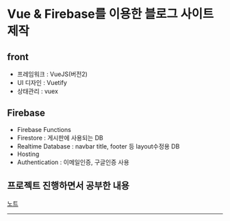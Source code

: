# Vue & Firebase를 이용한 블로그 사이트 제작

## front
- 프레임워크 : VueJS(버전2)
- UI 디자인 : Vuetify
- 상태관리 : vuex

## Firebase
- Firebase Functions
- Firestore : 게시판에 사용되는 DB
- Realtime Database : navbar title, footer 등 layout수정용 DB
- Hosting
- Authentication : 이메일인증, 구글인증 사용

## 프로젝트 진행하면서 공부한 내용
[노트](./notes.md)

---

